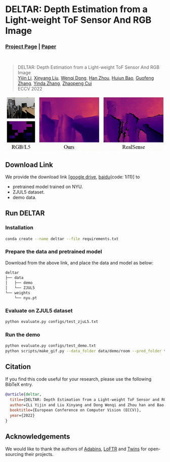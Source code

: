 # DELTAR: Depth Estimation from a Light-weight ToF Sensor And RGB Image
### [Project Page](https://zju3dv.github.io/deltar/) | [Paper](https://arxiv.org/pdf/2209.13362.pdf)
<br/>

> DELTAR: Depth Estimation from a Light-weight ToF Sensor And RGB Image  
> [Yijin Li](https://github.com/eugenelyj), [Xinyang Liu](https://github.com/QsingHuan), [Wenqi Dong](https://github.com/wqdong8), [Han Zhou](https://github.com/asdiuzd), [Hujun Bao](http://www.cad.zju.edu.cn/home/bao), [Guofeng Zhang](http://www.cad.zju.edu.cn/home/gfzhang), [Yinda Zhang](https://www.zhangyinda.com), [Zhaopeng Cui](https://zhpcui.github.io)  
> ECCV 2022

![Demo Video](https://github.com/eugenelyj/open_access_assets/raw/master/deltar/comp_realsense_short.gif)


## Download Link

We provide the download link [[google drive](https://drive.google.com/drive/folders/1ZGUdagrmFDr90Lm6qG1FkbZR_Tgpmr64?usp=share_link), [baidu](https://pan.baidu.com/s/13qoVoZejiRzmoJGkFJdh0w?pwd=1i11)(code: 1i11)] to
  - pretrained model trained on NYU.
  - ZJUL5 dataset.
  - demo data.


## Run DELTAR

### Installation
```bash
conda create --name deltar --file requirements.txt
```

### Prepare the data and pretrained model
Download from the above link, and place the data and model as below: 


```
deltar
├── data
│   ├── demo
│   └── ZJUL5
└── weights
    └── nyu.pt
```

### Evaluate on ZJUL5 dataset

```bash
python evaluate.py configs/test_zjuL5.txt
```

### Run the demo

```bash
python evaluate.py configs/test_demo.txt
python scripts/make_gif.py --data_folder data/demo/room --pred_folder tmp/room
```


## Citation

If you find this code useful for your research, please use the following BibTeX entry.

```bibtex
@article{deltar,
  title={DELTAR: Depth Estimation from a Light-weight ToF Sensor and RGB Image},
  author={Li Yijin and Liu Xinyang and Dong Wenqi and Zhou han and Bao Hujun and Zhang Guofeng and Zhang Yinda and Cui Zhaopeng},
  booktitle={European Conference on Computer Vision (ECCV)},
  year={2022}
}
```

## Acknowledgements

We would like to thank the authors of [Adabins](https://github.com/shariqfarooq123/AdaBins), [LoFTR](https://github.com/zju3dv/LoFTR) and [Twins](https://github.com/Meituan-AutoML/Twins) for open-sourcing their projects.

